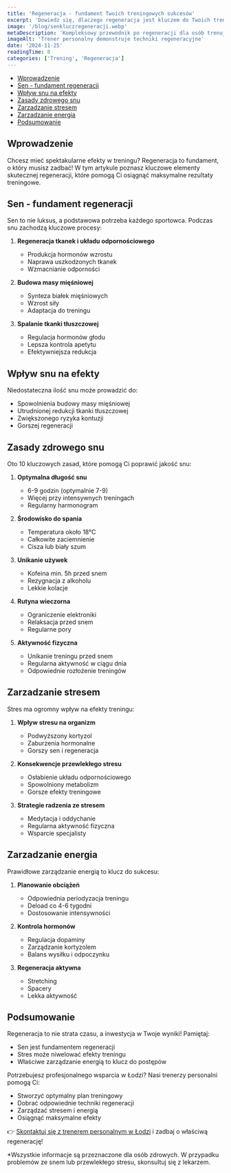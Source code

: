 ```yaml
---
title: 'Regeneracja - fundament Twoich treningowych sukcesów'
excerpt: 'Dowiedz się, dlaczego regeneracja jest kluczem do Twoich treningowych postępów. Poznaj praktyczne wskazówki dotyczące snu, zarządzania stresem i energią.'
image: '/blog/senkluczregeneracji.webp'
metaDescription: 'Kompleksowy przewodnik po regeneracji dla osób trenujących. Dowiedz się jak prawidłowo regenerować się po treningu, dbać o sen i zarządzać stresem.'
imageAlt: 'Trener personalny demonstruje techniki regeneracyjne'
date: '2024-11-25'
readingTime: 8
categories: ['Trening', 'Regeneracja']
---
```


- [Wprowadzenie](#wprowadzenie)
- [Sen - fundament regeneracji](#sen---fundament-regeneracji)
- [Wpływ snu na efekty](#wpływ-snu-na-efekty)
- [Zasady zdrowego snu](#zasady-zdrowego-snu)
- [Zarzadzanie stresem](#zarzadzanie-stresem)
- [Zarzadzanie energia](#zarzadzanie-energia)
- [Podsumowanie](#podsumowanie)

## Wprowadzenie

Chcesz mieć spektakularne efekty w treningu? Regeneracja to fundament, o który musisz zadbać! W tym artykule poznasz kluczowe elementy skutecznej regeneracji, które pomogą Ci osiągnąć maksymalne rezultaty treningowe.

## Sen - fundament regeneracji

Sen to nie luksus, a podstawowa potrzeba każdego sportowca. Podczas snu zachodzą kluczowe procesy:

1. **Regeneracja tkanek i układu odpornościowego**
   - Produkcja hormonów wzrostu
   - Naprawa uszkodzonych tkanek
   - Wzmacnianie odporności

2. **Budowa masy mięśniowej**
   - Synteza białek mięśniowych
   - Wzrost siły
   - Adaptacja do treningu

3. **Spalanie tkanki tłuszczowej**
   - Regulacja hormonów głodu
   - Lepsza kontrola apetytu
   - Efektywniejsza redukcja

## Wpływ snu na efekty

Niedostateczna ilość snu może prowadzić do:
- Spowolnienia budowy masy mięśniowej
- Utrudnionej redukcji tkanki tłuszczowej
- Zwiększonego ryzyka kontuzji
- Gorszej regeneracji

## Zasady zdrowego snu

Oto 10 kluczowych zasad, które pomogą Ci poprawić jakość snu:

1. **Optymalna długość snu**
   - 6-9 godzin (optymalnie 7-9)
   - Więcej przy intensywnych treningach
   - Regularny harmonogram

2. **Środowisko do spania**
   - Temperatura około 18°C
   - Całkowite zaciemnienie
   - Cisza lub biały szum

3. **Unikanie używek**
   - Kofeina min. 5h przed snem
   - Rezygnacja z alkoholu
   - Lekkie kolacje

4. **Rutyna wieczorna**
   - Ograniczenie elektroniki
   - Relaksacja przed snem
   - Regularne pory

5. **Aktywność fizyczna**
   - Unikanie treningu przed snem
   - Regularna aktywność w ciągu dnia
   - Odpowiednie rozłożenie treningów

## Zarzadzanie stresem

Stres ma ogromny wpływ na efekty treningu:

1. **Wpływ stresu na organizm**
   - Podwyższony kortyzol
   - Zaburzenia hormonalne
   - Gorszy sen i regeneracja

2. **Konsekwencje przewlekłego stresu**
   - Osłabienie układu odpornościowego
   - Spowolniony metabolizm
   - Gorsze efekty treningowe

3. **Strategie radzenia ze stresem**
   - Medytacja i oddychanie
   - Regularna aktywność fizyczna
   - Wsparcie specjalisty

## Zarzadzanie energia

Prawidłowe zarządzanie energią to klucz do sukcesu:

1. **Planowanie obciążeń**
   - Odpowiednia periodyzacja treningu
   - Deload co 4-6 tygodni
   - Dostosowanie intensywności

2. **Kontrola hormonów**
   - Regulacja dopaminy
   - Zarządzanie kortyzolem
   - Balans wysiłku i odpoczynku

3. **Regeneracja aktywna**
   - Stretching
   - Spacery
   - Lekka aktywność

## Podsumowanie

Regeneracja to nie strata czasu, a inwestycja w Twoje wyniki! Pamiętaj:
- Sen jest fundamentem regeneracji
- Stres może niwelować efekty treningu
- Właściwe zarządzanie energią to klucz do postępów

Potrzebujesz profesjonalnego wsparcia w Łodzi? Nasi trenerzy personalni pomogą Ci:
- Stworzyć optymalny plan treningowy
- Dobrać odpowiednie techniki regeneracji
- Zarządzać stresem i energią
- Osiągnąć maksymalne efekty

👉 [Skontaktuj się z trenerem personalnym w Łodzi](/kontakt) i zadbaj o właściwą regenerację!

*Wszystkie informacje są przeznaczone dla osób zdrowych. W przypadku problemów ze snem lub przewlekłego stresu, skonsultuj się z lekarzem.